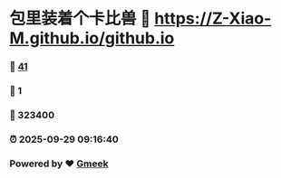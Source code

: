# 包里装着个卡比兽 :link: https://Z-Xiao-M.github.io/github.io 
### :page_facing_up: [41](https://Z-Xiao-M.github.io/github.io/tag.html) 
### :speech_balloon: 1 
### :hibiscus: 323400 
### :alarm_clock: 2025-09-29 09:16:40 
### Powered by :heart: [Gmeek](https://github.com/Meekdai/Gmeek)
